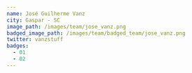 ```yaml
---
name: José Guilherme Vanz
city: Gaspar - SC
image_path: /images/team/jose_vanz.png
badged_image_path: /images/team/badged_team/jose_vanz.png
twitter: vanzstuff
badges:
  - 01
  - 02
---
```

